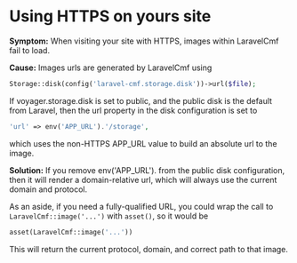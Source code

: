 # Using HTTPS on yours site

**Symptom:** When visiting your site with HTTPS, images within LaravelCmf fail to load.

**Cause:** Images urls are generated by LaravelCmf using

```php
Storage::disk(config('laravel-cmf.storage.disk'))->url($file);
```

If voyager.storage.disk is set to public, and the public disk is the default from Laravel, then the url property in the disk configuration is set to

```php
'url' => env('APP_URL').'/storage',
```

which uses the non-HTTPS APP\_URL value to build an absolute url to the image.

**Solution:** If you remove env\('APP\_URL'\). from the public disk configuration, then it will render a domain-relative url, which will always use the current domain and protocol.

As an aside, if you need a fully-qualified URL, you could wrap the call to `LaravelCmf::image('...')` with `asset()`, so it would be

```php
asset(LaravelCmf::image('...'))
```

This will return the current protocol, domain, and correct path to that image.

